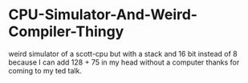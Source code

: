 # CPU-Simulator-And-Weird-Compiler-Thingy
weird simulator of a scott-cpu but with a stack and 16 bit instead of 8 because I can add 128 + 75 in my head without a computer thanks for coming to my ted talk.
